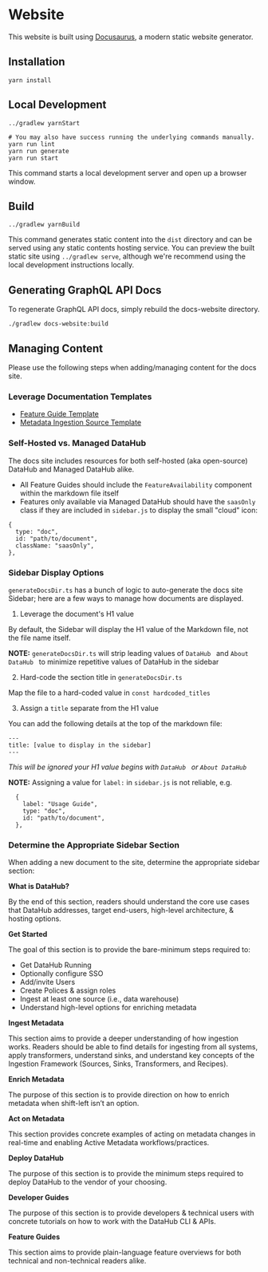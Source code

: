 # Website

This website is built using [Docusaurus](https://docusaurus.io/), a modern static website generator.

## Installation

```console
yarn install
```

## Local Development

```console
../gradlew yarnStart

# You may also have success running the underlying commands manually.
yarn run lint
yarn run generate
yarn run start
```

This command starts a local development server and open up a browser window.

## Build

```console
../gradlew yarnBuild
```

This command generates static content into the `dist` directory and can be served using any static contents hosting service. You can preview the built static site using `../gradlew serve`, although we're recommend using the local development instructions locally.

## Generating GraphQL API Docs

To regenerate GraphQL API docs, simply rebuild the docs-website directory. 

```console
./gradlew docs-website:build
```

## Managing Content

Please use the following steps when adding/managing content for the docs site.

### Leverage Documentation Templates

* [Feature Guide Template](/docs/_feature-guide-template.md)
* [Metadata Ingestion Source Template](/metadata-ingestion/source-docs-template.md)

### Self-Hosted vs. Managed DataHub

The docs site includes resources for both self-hosted (aka open-source) DataHub and Managed DataHub alike.

* All Feature Guides should include the `FeatureAvailability` component within the markdown file itself
* Features only available via Managed DataHub should have the `saasOnly` class if they are included in `sidebar.js` to display the small "cloud" icon:

```
{
  type: "doc",
  id: "path/to/document",
  className: "saasOnly",
},
```

### Sidebar Display Options

`generateDocsDir.ts` has a bunch of logic to auto-generate the docs site Sidebar; here are a few ways to manage how documents are displayed.

1. Leverage the document's H1 value

By default, the Sidebar will display the H1 value of the Markdown file, not the file name itself.

**NOTE:** `generateDocsDir.ts` will strip leading values of `DataHub ` and `About DataHub ` to minimize repetitive values of DataHub in the sidebar

2. Hard-code the section title in `generateDocsDir.ts`

Map the file to a hard-coded value in `const hardcoded_titles`

3. Assign a `title` separate from the H1 value

You can add the following details at the top of the markdown file:

```
---
title: [value to display in the sidebar]
---
```

*This will be ignored your H1 value begins with `DataHub ` or `About DataHub `*

**NOTE:** Assigning a value for `label:` in `sidebar.js` is not reliable, e.g.

```
  {
    label: "Usage Guide",
    type: "doc",
    id: "path/to/document",
  },
```

### Determine the Appropriate Sidebar Section

When adding a new document to the site, determine the appropriate sidebar section:

**What is DataHub?**

By the end of this section, readers should understand the core use cases that DataHub addresses, target end-users, high-level architecture, & hosting options.

**Get Started**

The goal of this section is to provide the bare-minimum steps required to:
  - Get DataHub Running
  - Optionally configure SSO
  - Add/invite Users
  - Create Polices & assign roles
  - Ingest at least one source (i.e., data warehouse)
  - Understand high-level options for enriching metadata

**Ingest Metadata**

This section aims to provide a deeper understanding of how ingestion works. Readers should be able to find details for ingesting from all systems, apply transformers, understand sinks, and understand key concepts of the Ingestion Framework (Sources, Sinks, Transformers, and Recipes).

**Enrich Metadata**

The purpose of this section is to provide direction on how to enrich metadata when shift-left isn’t an option.

**Act on Metadata**

This section provides concrete examples of acting on metadata changes in real-time and enabling Active Metadata workflows/practices. 

**Deploy DataHub**

The purpose of this section is to provide the minimum steps required to deploy DataHub to the vendor of your choosing.

**Developer Guides**

The purpose of this section is to provide developers & technical users with concrete tutorials on how to work with the DataHub CLI & APIs.

**Feature Guides**

This section aims to provide plain-language feature overviews for both technical and non-technical readers alike.